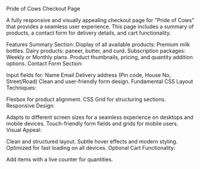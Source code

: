Pride of Cows Checkout Page


A fully responsive and visually appealing checkout page for "Pride of Cows" that provides a seamless user experience. This page includes a summary of products, a contact form for delivery details, and cart functionality.

Features
Summary Section:
Display of all available products:
Premium milk bottles.
Dairy products: paneer, butter, and curd.
Subscription packages: Weekly or Monthly plans.
Product thumbnails, pricing, and quantity addition options.
Contact Form Section:

Input fields for:
Name
Email
Delivery address (Pin code, House No, Street/Road)
Clean and user-friendly form design.
Fundamental CSS Layout Techniques:

Flexbox for product alignment.
CSS Grid for structuring sections.
Responsive Design:

Adapts to different screen sizes for a seamless experience on desktops and mobile devices.
Touch-friendly form fields and grids for mobile users.
Visual Appeal:

Clean and structured layout.
Subtle hover effects and modern styling.
Optimized for fast loading on all devices.
Optional Cart Functionality:

Add items with a live counter for quantities.
